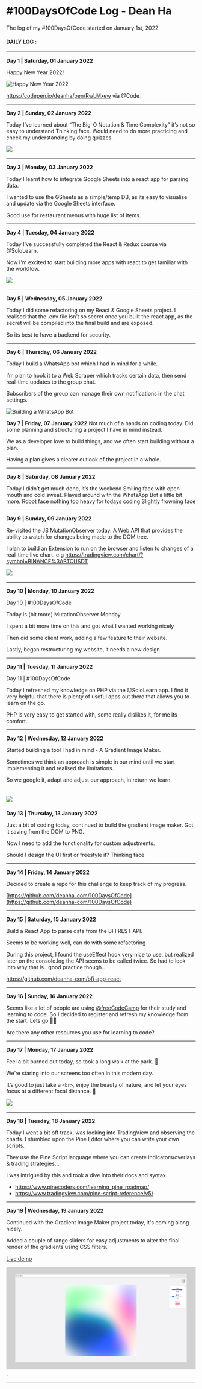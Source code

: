 # #100DaysOfCode Log - Dean Ha
The log of my #100DaysOfCode started on January 1st, 2022

#### DAILY  LOG :

--- 

**Day 1 |  Saturday, 01 January 2022**

Happy New Year 2022!

![Happy New Year 2022](https://pbs.twimg.com/media/FIDeaIZXEAM-RNL?format=jpg&name=medium)

https://codepen.io/deanha/pen/RwLMxew via @Code_

---

**Day 2 |  Sunday, 02 January 2022**

Today I’ve learned about “The Big-O Notation & Time Complexity” it’s not so easy to understand Thinking face. Would need to do more practicing and check my understanding by doing quizzes.

![](https://pbs.twimg.com/media/FIHheVxXsAEFZJy?format=jpg&name=medium)

--- 

**Day 3 |  Monday, 03 January 2022**

Today I learnt how to integrate Google Sheets into a react app for parsing data.

I wanted to use the GSheets as a simple/temp DB, as its easy to visualise and update via the Google Sheets interface.

Good use for restaurant menus with huge list of items.

---

**Day 4 | Tuesday, 04 January 2022**

Today I've successfully completed the React & Redux course via @SoloLearn.

Now I'm excited to start building more apps with react to get familiar with the workflow.

![](https://pbs.twimg.com/media/FISw-7JWYAQoro2?format=jpg&name=large)

---

**Day 5 | Wednesday, 05 January 2022**

Today I did some refactoring on my React &  Google Sheets project. I realised that the .env file isn’t so secret once you built the react app, as the secret will be compiled into the final build and are exposed.

So its best to have a backend for security.

---

**Day 6 | Thursday, 06 January 2022**

Today I build a WhatsApp bot which I had in mind for a while.

I’m plan to hook it to a Web Scraper which tracks certain data, then send real-time updates to the group chat.

Subscribers of the group can manage their own notifications in the chat settings.

![Building a WhatsApp Bot](https://pbs.twimg.com/media/FIdGiKoWUAIsW-H?format=jpg&name=large)

**Day 7 | Friday, 07 January 2022**
Not much of a hands on coding today. Did some planning and structuring a project I have in mind instead.

We as a developer love to build things, and we often start building without a plan.

Having a plan gives a clearer outlook of the project in a whole.

---

**Day 8 | Saturday, 08 January 2022**

Today I didn’t get much done, it’s the weekend Smiling face with open mouth and cold sweat. Played around with the WhatsApp Bot a little bit more. Robot face nothing too heavy for todays coding Slightly frowning face

---


**Day 9 | Sunday, 09 January 2022**

Re-visited the JS MutationObserver today. A Web API that provides the ability to watch for changes being made to the DOM tree.

I plan to build an Extension to run on the browser and listen to changes of a real-time live chart. e.g https://tradingview.com/chart/?symbol=BINANCE%3ABTCUSDT

![](https://pbs.twimg.com/media/FIsncf4XMAQpDWU?format=png&name=large)

--- 

**Day 10 | Monday, 10 January 2022**


Day 10 | #100DaysOfCode

Today is (bit more) MutationObserver Monday

I spent a bit more time on this and got what I wanted working nicely

Then did some client work, adding a few feature to their website. 

Lastly, began restructuring my website, it needs a new design

---

**Day 11 | Tuesday, 11 January 2022**

Day 11 | #100DaysOfCode

Today I refreshed my knowledge on PHP via the 
@SoloLearn app. I find it very helpful that there is plenty of useful apps out there that allows you to learn on the go.

PHP is very easy to get started with, some really dislikes it, for me its comfort.

---

**Day 12 | Wednesday, 12 January 2022**

Started building a tool I had in mind - A Gradient Image Maker.

Sometimes we think an approach is simple in our mind until we start implementing it and realised the limitations. 

So we google it, adapt and adjust our approach, in return we learn.

![](https://pbs.twimg.com/media/FI8CoLpWQAAErMR?format=jpg&name=large)
---

**Day 13 | Thursday, 13 January 2022**

Just a bit of coding today, continued to build the gradient image maker. Got it saving from the DOM to PNG.

Now I need to add the functionality for custom adjustments. 

Should I design the UI first or freestyle it? Thinking face

---

**Day 14 | Friday, 14 January 2022**

Decided to create a repo for this challenge to keep track of my progress.

[https://github.com/deanha-com/100DaysOfCode](https://github.com/deanha-com/100DaysOfCode)

---

**Day 15 | Saturday, 15 January 2022**

Build a React App to parse data from the BFI REST API. 

Seems to be working well, can do with some refactoring

During this project, I found the useEffect hook very nice to use, but realized later on the console.log the API seems to be called twice. So had to look into why that is.. good practice though..

https://github.com/deanha-com/bfi-app-react

---

**Day 16 | Sunday, 16 January 2022**

Seems like a lot of people are using [@freeCodeCamp](https://www.freecodecamp.org/) for their study and learning to code. So I decided to register and refresh my knowledge from the start. Lets go 👨‍💻

Are there any other resources you use for learning to code?

---

**Day 17 | Monday, 17 January 2022**

Feel a bit burned out today, so took a long walk at the park. 🚶

We’re staring into our screens too often in this modern day.

It’s good to just take a `<br>`, enjoy the beauty of nature, and let your eyes focus at a different focal distance. 👀

![](https://pbs.twimg.com/media/FJVlgRwWQAE4vSp?format=jpg&name=medium)

---

**Day 18 | Tuesday, 18 January 2022**

Today I went a bit off track, was looking into TradingView and observing the charts. I stumbled upon the Pine Editor where you can write your own scripts. 

They use the Pine Script language where you can create indicators/overlays & trading strategies...

I was intrigued by this and took a dive into their docs and syntax.

- https://www.pinecoders.com/learning_pine_roadmap/
- https://www.tradingview.com/pine-script-reference/v5/

---

**Day 19 | Wednesday, 19 January 2022**

Continued with the Gradient Image Maker project today, it's coming along nicely.

Added a couple of range sliders for easy adjustments to alter the final render of the gradients using CSS filters.

[Live demo](https://kodlr.com/gradient/)

![Gradient Image Maker ](gradient-image-maker/screenshot.png).

---

<!-- 
**Day 20 | Thursday, 20 January 2022**
**Day 21 | Friday, 21 January 2022**
**Day 22 | Saturday, 22 January 2022**
**Day 23 | Sunday, 23 January 2022**
**Day 24 | Monday, 24 January 2022**
**Day 25 | Tuesday, 25 January 2022**
**Day 26 | Wednesday, 26 January 2022**
**Day 27 | Thursday, 27 January 2022**
**Day 28 | Friday, 28 January 2022**
**Day 29 | Saturday, 29 January 2022**
**Day 30 | Sunday, 30 January 2022**
**Day 31 | Monday, 31 January 2022**

**Day 32 | Tuesday, 1 Feb 2022**
**Day 33 | Wednesday, 2 Feb 2022**
**Day 34 | Thursday, 3 Feb 2022**
**Day 35 | Friday, 4 Feb 2022**
**Day 36 | Saturday, 5 Feb 2022**
**Day 37 | Sunday, 6 Feb 2022**
**Day 38 | Monday, 7 Feb 2022**
**Day 39 | Tuesday,	08 February 2022**
**Day 40 | Wednesday, 09 February 2022**
**Day 41 | Thursday, 10 February 2022**
**Day 42 | Friday, 11 February 2022**
**Day 43 | Saturday, 12 February 2022**
**Day 44 | Sunday, 13 February 2022**
**Day 45 | Monday, 14 February 2022**
**Day 46 | Tuesday, 15 February 2022**
**Day 47 | Wednesday, 16 February 2022**
**Day 48 | Thursday, 17 February 2022**
**Day 49 | Friday, 18 February 2022**
**Day 50 | Saturday, 19 February 2022**
**Day 51 | Sunday, 20 February 2022**
**Day 52 | Monday, 21 February 2022**
**Day 53 | Tuesday, 22 February 2022**
**Day 54 | Wednesday, 23 February 2022**
**Day 55 | Thursday, 24 February 2022**
**Day 56 | Friday, 25 February 2022**
**Day 57 | Saturday, 26 February 2022**
**Day 58 | Sunday, 27 February 2022**
**Day 59 | Monday, 28 February 2022**

**Day 60 | Tuesday, 01 March 2022**
**Day 61 | Wednesday, 02 March 2022**
**Day 62 | Thursday, 03 March 2022**
**Day 63 | Friday, 04 March 2022**
**Day 64 | Saturday, 05 March 2022**
**Day 65 | Sunday, 06 March 2022**
**Day 66 | Monday, 07 March 2022**
**Day 67 | Tuesday, 08 March 2022**
**Day 68 | Wednesday, 09 March 2022**
**Day 69 | Thursday, 10 March 2022**
**Day 70 | Friday, 11 March 2022**
**Day 71 | Saturday, 12 March 2022**
**Day 72 | Sunday, 13 March 2022**
**Day 73 | Monday, 14 March 2022**
**Day 74 | Tuesday, 15 March 2022**
**Day 75 | Wednesday, 16 March 2022**
**Day 76 | Thursday, 17 March 2022**
**Day 77 | Friday, 18 March 2022**
**Day 78 | Saturday, 19 March 2022**
**Day 79 | Sunday, 20 March 2022**
**Day 80 | Monday, 21 March 2022**
**Day 81 | Tuesday, 22 March 2022**
**Day 82 | Wednesday, 23 March 2022**
**Day 83 | Thursday, 24 March 2022**
**Day 84 | Friday, 25 March 2022**
**Day 85 | Saturday, 26 March 2022**
**Day 86 | Sunday, 27 March 2022**
**Day 87 | Monday, 28 March 2022**
**Day 88 | Tuesday, 29 March 2022**
**Day 89 | Wednesday, 30 March 2022**
**Day 90 | Thursday, 31 March 2022**

**Day 91 | Friday, 01 April 2022**
**Day 92 | Saturday, 02 April 2022**
**Day 93 | Sunday, 03 April 2022**
**Day 94 | Monday, 04 April 2022**
**Day 95 | Tuesday, 05 April 2022**
**Day 96 | Wednesday, 06 April 2022**
**Day 97 | Thursday, 07 April 2022**
**Day 98 | Friday, 08 April 2022**
**Day 99 | Saturday, 09 April 2022**
**Day 100 | Sunday, 10 April 2022**

-->